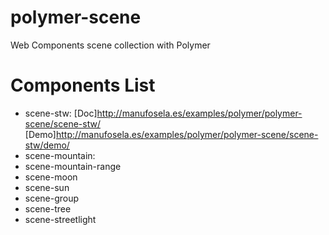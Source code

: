 # polymer-scene
Web Components scene collection with Polymer

# Components List
* scene-stw: [Doc]http://manufosela.es/examples/polymer/polymer-scene/scene-stw/ [Demo]http://manufosela.es/examples/polymer/polymer-scene/scene-stw/demo/
* scene-mountain: 
* scene-mountain-range
* scene-moon
* scene-sun
* scene-group
* scene-tree
* scene-streetlight
